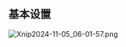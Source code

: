 <!--@include: ../head.md-->

## 基本设置

![Xnip2024-11-05_06-01-57.png](/image/Xnip2024-11-05_06-01-57.png)

<!--@include: ./basic/page.md-->

<!--@include: ./basic/add.md-->

<!--@include: ./basic/rename.md-->

<!--@include: ./basic/rss.md-->

<!--@include: ./basic/trackers.md-->

<!--@include: ./basic/other.md-->

